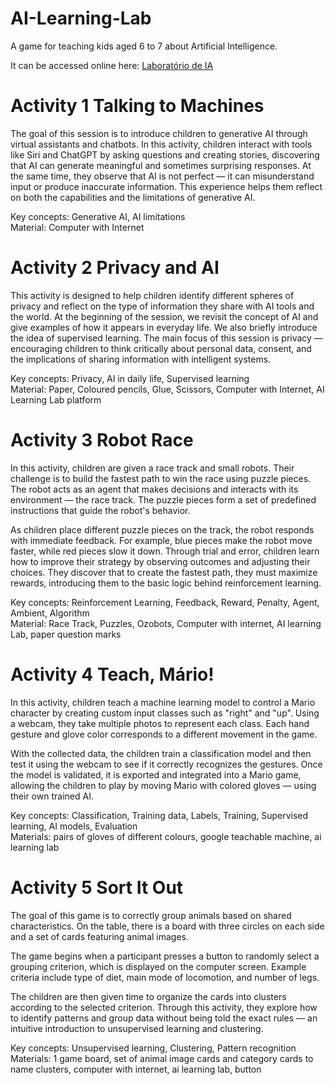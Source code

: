 # AI-Learning-Lab
A game for teaching kids aged 6 to 7 about Artificial Intelligence.

It can be accessed online here: [Laboratório de IA](https://carolinabaptist.github.io/AI-Learning-Lab)

# Activity 1 Talking to Machines

The goal of this session is to introduce children to generative AI through virtual assistants and chatbots. In this activity, children interact with tools like Siri and ChatGPT by asking questions and creating stories, discovering that AI can generate meaningful and sometimes surprising responses. At the same time, they observe that AI is not perfect — it can misunderstand input or produce inaccurate information. This experience helps them reflect on both the capabilities and the limitations of generative AI.

Key concepts: Generative AI, AI limitations <br>
Material: Computer with Internet 

# Activity 2 Privacy and AI

This activity is designed to help children identify different spheres of privacy and reflect on the type of information they share with AI tools and the world. At the beginning of the session, we revisit the concept of AI and give examples of how it appears in everyday life. We also briefly introduce the idea of supervised learning. The main focus of this session is privacy — encouraging children to think critically about personal data, consent, and the implications of sharing information with intelligent systems.

Key concepts: Privacy, AI in daily life, Supervised learning <br>
Material: Paper, Coloured pencils, Glue, Scissors, Computer with Internet, AI Learning Lab platform

# Activity 3 Robot Race

In this activity, children are given a race track and small robots. Their challenge is to build the fastest path to win the race using puzzle pieces. The robot acts as an agent that makes decisions and interacts with its environment — the race track. The puzzle pieces form a set of predefined instructions that guide the robot's behavior.

As children place different puzzle pieces on the track, the robot responds with immediate feedback. For example, blue pieces make the robot move faster, while red pieces slow it down. Through trial and error, children learn how to improve their strategy by observing outcomes and adjusting their choices. They discover that to create the fastest path, they must maximize rewards, introducing them to the basic logic behind reinforcement learning.

Key concepts: Reinforcement Learning, Feedback, Reward, Penalty, Agent, Ambient, Algorithm <br>
Material: Race Track, Puzzles, Ozobots, Computer with internet, AI learning Lab, paper question marks

# Activity 4 Teach, Mário!

In this activity, children teach a machine learning model to control a Mario character by creating custom input classes such as "right" and "up". Using a webcam, they take multiple photos to represent each class. Each hand gesture and glove color corresponds to a different movement in the game.

With the collected data, the children train a classification model and then test it using the webcam to see if it correctly recognizes the gestures. Once the model is validated, it is exported and integrated into a Mario game, allowing the children to play by moving Mario with colored gloves — using their own trained AI.

Key concepts: Classification, Training data, Labels, Training, Supervised learning, AI models, Evaluation <br>
Materials: pairs of gloves of different colours, google teachable machine, ai learning lab

# Activity 5 Sort It Out

The goal of this game is to correctly group animals based on shared characteristics. On the table, there is a board with three circles on each side and a set of cards featuring animal images.

The game begins when a participant presses a button to randomly select a grouping criterion, which is displayed on the computer screen. Example criteria include type of diet, main mode of locomotion, and number of legs.

The children are then given time to organize the cards into clusters according to the selected criterion. Through this activity, they explore how to identify patterns and group data without being told the exact rules — an intuitive introduction to unsupervised learning and clustering.

Key concepts: Unsupervised learning, Clustering, Pattern recognition <br>
Materials: 1 game board, set of animal image cards and category cards to name clusters,
computer with internet, ai learning lab, button